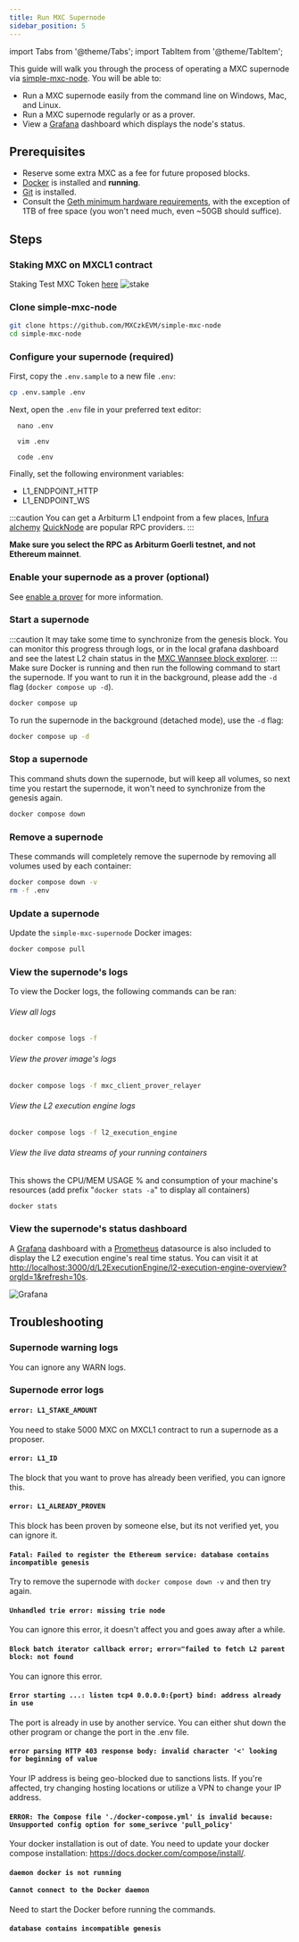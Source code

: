 ```yaml
---
title: Run MXC Supernode
sidebar_position: 5
---
```


import Tabs from '@theme/Tabs';
import TabItem from '@theme/TabItem';

This guide will walk you through the process of operating a MXC supernode via [simple-mxc-node](https://github.com/MXCzkEVM/simple-mxc-node). You will be able to:

- Run a MXC supernode easily from the command line on Windows, Mac, and Linux.
- Run a MXC supernode regularly or as a prover.
- View a [Grafana](https://grafana.com/) dashboard which displays the node's status.

## Prerequisites

- Reserve some extra MXC as a fee for future proposed blocks.
- [Docker](https://docs.docker.com/engine/install/) is installed and **running**.
- [Git](https://github.com/git-guides/install-git/) is installed.
- Consult the [Geth minimum hardware requirements](https://github.com/ethereum/go-ethereum#hardware-requirements), with the exception of 1TB of free space (you won't need much, even ~50GB should suffice).
## Steps

### Staking MXC on MXCL1 contract
Staking Test MXC Token [here](https://wannsee-bridge.mxc.com/#/stake)
![stake](./img/stake.png)


### Clone simple-mxc-node
```sh
git clone https://github.com/MXCzkEVM/simple-mxc-node
cd simple-mxc-node
```

### Configure your supernode (required)

First, copy the `.env.sample` to a new file `.env`:

```sh
cp .env.sample .env
```

Next, open the `.env` file in your preferred text editor:

<Tabs>
  <TabItem value="Mac" label="Mac" default>

      nano .env
  </TabItem>
  <TabItem value="Linux" label="Linux">

      vim .env
  </TabItem>
  <TabItem value="Windows" label="Windows">

      code .env
  </TabItem>
</Tabs>

Finally, set the following environment variables:

- L1_ENDPOINT_HTTP
- L1_ENDPOINT_WS

:::caution
You can get a Arbiturm L1 endpoint from a few places,
[Infura](https://infura.io/)
[alchemy](https://www.alchemy.com/)
[QuickNode](https://www.quicknode.com/endpoints) 
are popular RPC providers. 
:::

**Make sure you select the RPC as Arbiturm Goerli testnet, and not Ethereum mainnet**.

### Enable your supernode as a prover (optional)

See [enable a prover](/docs/Tutorials/enable-a-prover) for more information.

### Start a supernode
:::caution
It may take some time to synchronize from the genesis block. You can monitor this progress through logs, or in the local grafana dashboard and see the latest L2 chain status in the [MXC Wannsee block explorer](https://wannsee-explorer.mxc.com/).
:::
Make sure Docker is running and then run the following command to start the supernode. If you want to run it in the background, please add the `-d` flag (`docker compose up -d`).

```sh
docker compose up
```

To run the supernode in the background (detached mode), use the `-d` flag:

```sh
docker compose up -d
```

### Stop a supernode

This command shuts down the supernode, but will keep all volumes, so next time you restart the supernode, it won't need to synchronize from the genesis again.

```sh
docker compose down
```

### Remove a supernode

These commands will completely remove the supernode by removing all volumes used by each container:

```sh
docker compose down -v
rm -f .env
```

### Update a supernode

Update the `simple-mxc-supernode` Docker images:

```sh
docker compose pull
```

### View the supernode's logs

To view the Docker logs, the following commands can be ran:

###### View all logs

```sh
docker compose logs -f
```

###### View the prover image's logs

```sh
docker compose logs -f mxc_client_prover_relayer
```

###### View the L2 execution engine logs

```sh
docker compose logs -f l2_execution_engine
```

###### View the live data streams of your running containers
This shows the CPU/MEM USAGE % and consumption of your machine's resources (add prefix "`docker stats -a`" to display all containers)
```sh
docker stats
```

### View the supernode's status dashboard

A [Grafana](https://grafana.com/) dashboard with a [Prometheus](https://prometheus.io/) datasource is also included to display the L2 execution engine's real time status. You can visit it at [http://localhost:3000/d/L2ExecutionEngine/l2-execution-engine-overview?orgId=1&refresh=10s](http://localhost:3000/d/L2ExecutionEngine/l2-execution-engine-overview?orgId=1&refresh=10s).


![Grafana](./img/grafana.png)

## Troubleshooting

### Supernode warning logs
You can ignore any WARN logs.

### Supernode error logs
#### `error: L1_STAKE_AMOUNT`
You need to stake 5000 MXC on MXCL1 contract to run a supernode as a proposer.

#### `error: L1_ID`
The block that you want to prove has already been verified, you can ignore this.

#### `error: L1_ALREADY_PROVEN`
This block has been proven by someone else, but its not verified yet, you can ignore it.

#### `Fatal: Failed to register the Ethereum service: database contains incompatible genesis`
Try to remove the supernode with `docker compose down -v` and then try again.

#### `Unhandled trie error: missing trie node`
You can ignore this error, it doesn't affect you and goes away after a while.

#### `Block batch iterator callback error; error="failed to fetch L2 parent block: not found`
You can ignore this error.

#### `Error starting ...: listen tcp4 0.0.0.0:{port} bind: address already in use`
The port is already in use by another service. You can either shut down the other program or change the port in the .env file.

#### `error parsing HTTP 403 response body: invalid character '<' looking for beginning of value`
Your IP address is being geo-blocked due to sanctions lists. If you're affected, try changing hosting locations or utilize a VPN to change your IP address.

#### `ERROR: The Compose file './docker-compose.yml' is invalid because: Unsupported config option for some_serivce 'pull_policy'`
Your docker installation is out of date. You need to update your docker compose installation: https://docs.docker.com/compose/install/.

#### `daemon docker is not running` <br></br> `Cannot connect to the Docker daemon`
Need to start the Docker before running the commands.

#### `database contains incompatible genesis`
